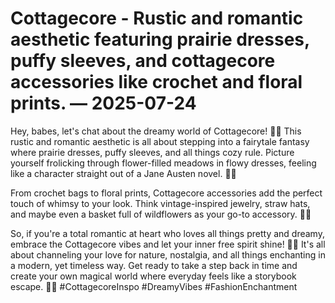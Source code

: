 # Cottagecore - Rustic and romantic aesthetic featuring prairie dresses, puffy sleeves, and  cottagecore accessories like crochet and floral prints. — 2025-07-24

Hey, babes, let's chat about the dreamy world of Cottagecore! 🌿✨ This rustic and romantic aesthetic is all about stepping into a fairytale fantasy where prairie dresses, puffy sleeves, and all things cozy rule. Picture yourself frolicking through flower-filled meadows in flowy dresses, feeling like a character straight out of a Jane Austen novel. 🌷💫

From crochet bags to floral prints, Cottagecore accessories add the perfect touch of whimsy to your look. Think vintage-inspired jewelry, straw hats, and maybe even a basket full of wildflowers as your go-to accessory. 🌻🧺

So, if you're a total romantic at heart who loves all things pretty and dreamy, embrace the Cottagecore vibes and let your inner free spirit shine! 🌈💕 It's all about channeling your love for nature, nostalgia, and all things enchanting in a modern, yet timeless way. Get ready to take a step back in time and create your own magical world where everyday feels like a storybook escape. 💖✨ #CottagecoreInspo #DreamyVibes #FashionEnchantment